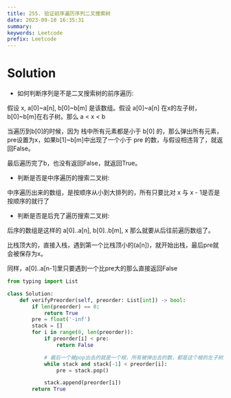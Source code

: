 ```yaml
---
title: 255. 验证前序遍历序列二叉搜索树
date: 2023-09-10 16:35:31
summary:
keywords: Leetcode
prefix: Leetcode
---
```


# Solution

  - 如何判断序列是不是二叉搜索树的前序遍历:

  假设 x, a[0]~a[n], b[0]~b[m] 是该数组。假设 a[0]~a[n] 在x的左子树，b[0]~b[m]在右子树。那么 a < x < b

  当遍历到b[0]的时候，因为 栈中所有元素都是小于 b[0] 的，那么弹出所有元素，pre设置为x，如果b[1]~b[m]中出现了一个小于 pre 的数，与假设相违背了，就返回False。

  最后遍历完了b，也没有返回False，就返回True。

  - 判断是否是中序遍历的搜索二叉树:

  中序遍历出来的数组，是按顺序从小到大排列的，所有只要比对 x 与 x - 1是否是按顺序的就行了

  - 判断是否是后充了遍历搜索二叉树:

  后序的数组是这样的 a[0]..a[n], b[0]..b[m], x 那么就要从后往前遍历数组了。

  比栈顶大的，直接入栈，遇到第一个比栈顶小的(a[n])，就开始出栈，最后pre就会被保存为x。

  同样，a[0]..a[n-1]里只要遇到一个比pre大的那么直接返回False


  ```python
  from typing import List

  class Solution:
      def verifyPreorder(self, preorder: List[int]) -> bool:
          if len(preorder) == 0:
              return True
          pre = float('-inf')
          stack = []
          for i in range(0, len(preorder)):
              if preorder[i] < pre:
                  return False

              # 最后一个被pop出去的就是一个根，所有被弹出去的数，都是这个根的左子树上的结点
              while stack and stack[-1] < preorder[i]:
                  pre = stack.pop()

              stack.append(preorder[i])
          return True
  ```
